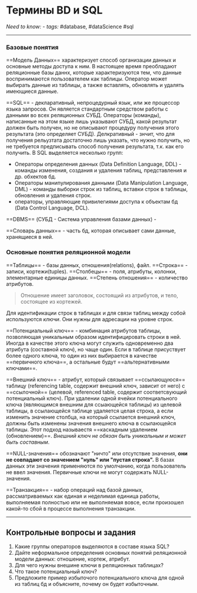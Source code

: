 # Термины BD и SQL
*Need to know:* -
*tags:* #database, #dataScience #sql 

---
### Базовые понятия
==Модель Данных== характеризует способ организации данных и основные методы доступа к ним. В настоящее время преобладают реляционные базы даннх, которые характеризуются тем, что данные воспринимаются пользователем как таблицы. Оператор может выбирать данные из таблицы, а также вставлять, обновлять и удалять имеющиеся данные.

==SQL== - декларативный, непроцедурный язык, или же процессор языка запросов. Он является стандартным средством работы с данными во всех реляционных СУБД. Операторы (команды), написанные на этом языке лишь указывают СУБД, какой результат должен быть получен, но не описывают процедуру получения этого результата (это определяет СУБД). Делкративный - знчит, что для получения рельузтата достаточно лишь указать, что нужно получить, но не требуется предписывать способ получения результата, т.к. как его получить. В SQL выделяется несколько групп:
- Операторы определения данных (Data Definition Language, DDL) - команды изменения, создания и удаления таблиц, представления и др. обхектов бд.
- Операторы манипулирования данными (Data Manipulation Language, DML) - команды выборки строк из таблиц, вставки строк в таблицы, обновления и удаления строк.
- операторы, управляющие привилегиями доступа к объектам бд (Data Control Language, DCL).

==DBMS== (СУБД - Система управления базами данных) - 

==Словарь данных== - часть бд, которая описывает сами данные, хранящиеся в ней.

### Основные понятия реляционной модели

==Таблицы== - базы данных, отношения(relations), файл.
==Строка== - записи, кортежи(tuples).
==Столбецы== - поля, атрибуты, колонки, элементарные единицы данных.
==Степень отношения== - количество атрибутов.

>Отношение имеет заголовок, состоящий из атрибутов, и тело, состоящее из кортежей.

Для идентификации строк в таблицах и для связи таблиц между собой используются *ключи*. Они нужны для адресации на уровне строк. 

==Потенциальный ключ== - комбинация атрибутов таблицы, позволяющая уникальным образом идентифицировать строки в ней. Иногда в качестве этого ключа могут служить одновременно два атрибута (составной ключ), но чаще один. Если в таблице присуствует более одного ключа, то один из них выбирается в качестве ==первичного ключа==, а остальные будут ==альтернативными ключами==.

==Внешний ключ== - атрибут, который связывает ==ссылающуюся== таблицу (referencing table, содержит внешний ключ, зависит от него) с ==ссылочной== (целевой, referenced table, содержит соответсвующий потенциальный ключ). При удалении одной ячейки потенциального ключа (являющимся внешним для ссыающейся таблицы) из целевой таблицы, в ссылающейся таблице удаляется целая строка, а если изменить значение столбца, на который ссылается внешний ключ, должны быть изменены значения внешнего ключа в ссылающейся таблицы. Этот подход называестя ==каскадным удалением (обновлением)==. *Внешний ключ не обязан быть уникальным и может быть составным*.

==NULL-значения== обозначают "ничто" или отсутствие значения, **они не совпадают со значением "нуль" или "пустая строка".** В базах данных эти значения применяются по умолчанию, когда пользователь не ввел значения. Первичные ключи не могут содержать NULL-значения.

==Транзакция== - набор операций над базой данных, рассматриваемых как единая и неделимая единица работы, выполняемая полностью или не выполняемая вовсе, если произошел какой-то сбой в процессе выполнения транзакции.

---
## Контрольные вопросы и задания
1. Какие группы операторов выделяются в составе языка SQL?
2. Дайте неформальное определения основных понятий реляционной модели данных: отношение, кортеж, атрибут.
3. Для чего нужны внешине ключи в реляционных таблицах?
4. Что такое потенциальный ключ?
5. Предложите пример избыточого потенциального ключа для одной из таблиц бд и объясните, почему он будет избыточным.